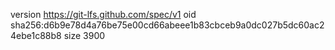 version https://git-lfs.github.com/spec/v1
oid sha256:d6b9e78d4a76be75e00cd66abeee1b83cbceb9a0dc027b5dc60ac24ebe1c88b8
size 3900
